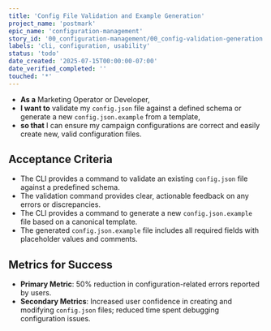 ```yaml
---
title: 'Config File Validation and Example Generation'
project_name: 'postmark'
epic_name: 'configuration-management'
story_id: '00_configuration-management/00_config-validation-generation'
labels: 'cli, configuration, usability'
status: 'todo'
date_created: '2025-07-15T00:00:00-07:00'
date_verified_completed: ''
touched: '*'
---
```


- **As a** Marketing Operator or Developer,
- **I want to** validate my `config.json` file against a defined schema or generate a new `config.json.example` from a template,
- **so that** I can ensure my campaign configurations are correct and easily create new, valid configuration files.

## Acceptance Criteria

- The CLI provides a command to validate an existing `config.json` file against a predefined schema.
- The validation command provides clear, actionable feedback on any errors or discrepancies.
- The CLI provides a command to generate a new `config.json.example` file based on a canonical template.
- The generated `config.json.example` file includes all required fields with placeholder values and comments.

## Metrics for Success

- **Primary Metric**: 50% reduction in configuration-related errors reported by users.
- **Secondary Metrics**: Increased user confidence in creating and modifying `config.json` files; reduced time spent debugging configuration issues.
